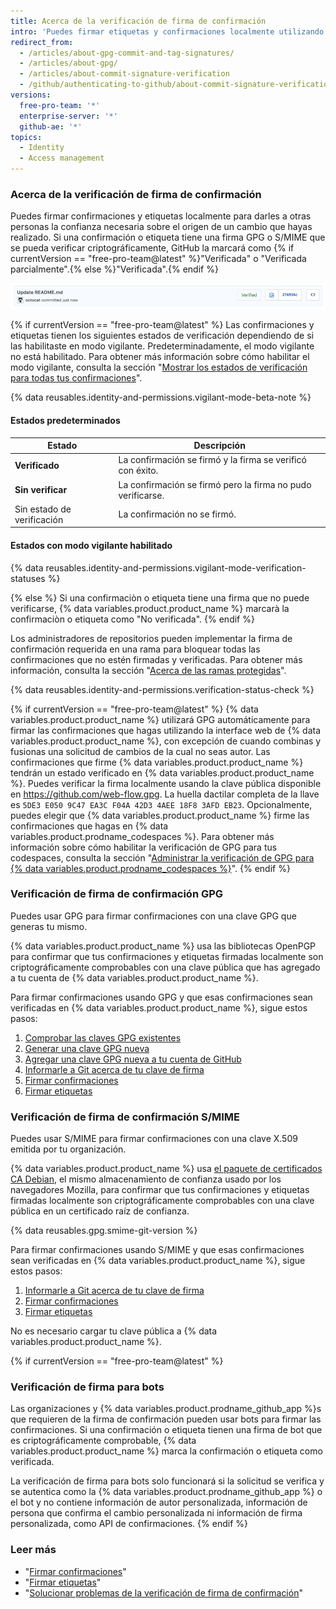 ```yaml
---
title: Acerca de la verificación de firma de confirmación
intro: 'Puedes firmar etiquetas y confirmaciones localmente utilizando GPG o S/MIME. Estas etiquetas o confirmaciones se marcan como verificadas en {% data variables.product.product_name %} para que otras personas tengan la confianza de que los cambios vienen de una fuente confiable.'
redirect_from:
  - /articles/about-gpg-commit-and-tag-signatures/
  - /articles/about-gpg/
  - /articles/about-commit-signature-verification
  - /github/authenticating-to-github/about-commit-signature-verification
versions:
  free-pro-team: '*'
  enterprise-server: '*'
  github-ae: '*'
topics:
  - Identity
  - Access management
---
```


### Acerca de la verificación de firma de confirmación

Puedes firmar confirmaciones y etiquetas localmente para darles a otras personas la confianza necesaria sobre el origen de un cambio que hayas realizado. Si una confirmación o etiqueta tiene una firma GPG o S/MIME que se pueda verificar criptográficamente, GitHub la marcará como {% if currentVersion == "free-pro-team@latest" %}"Verificada" o "Verificada parcialmente".{% else %}"Verificada".{% endif %}

![Confirmación verificada](/assets/images/help/commits/verified-commit.png)

{% if currentVersion == "free-pro-team@latest" %}
Las confirmaciones y etiquetas tienen los siguientes estados de verificación dependiendo de si las habilitaste en modo vigilante. Predeterminadamente, el modo vigilante no está habilitado. Para obtener más información sobre cómo habilitar el modo vigilante, consulta la sección "[Mostrar los estados de verificación para todas tus confirmaciones](/github/authenticating-to-github/displaying-verification-statuses-for-all-of-your-commits)".

{% data reusables.identity-and-permissions.vigilant-mode-beta-note %}

#### Estados predeterminados

| Estado                     | Descripción                                                 |
| -------------------------- | ----------------------------------------------------------- |
| **Verificado**             | La confirmación se firmó y la firma se verificó con éxito.  |
| **Sin verificar**          | La confirmación se firmó pero la firma no pudo verificarse. |
| Sin estado de verificación | La confirmación no se firmó.                                |

#### Estados con modo vigilante habilitado

{% data reusables.identity-and-permissions.vigilant-mode-verification-statuses %}

{% else %}
Si una confirmaciòn o etiqueta tiene una firma que no puede verificarse, {% data variables.product.product_name %} marcarà la confirmaciòn o etiqueta como "No verificada".
{% endif %}

Los administradores de repositorios pueden implementar la firma de confirmación requerida en una rama para bloquear todas las confirmaciones que no estén firmadas y verificadas. Para obtener más información, consulta la sección "[Acerca de las ramas protegidas](/github/administering-a-repository/about-protected-branches#require-signed-commits)".

{% data reusables.identity-and-permissions.verification-status-check %}

{% if currentVersion == "free-pro-team@latest" %}
{% data variables.product.product_name %} utilizará GPG automáticamente para firmar las confirmaciones que hagas utilizando la interface web de {% data variables.product.product_name %}, con excepción de cuando combinas y fusionas una solicitud de cambios de la cual no seas autor. Las confirmaciones que firme {% data variables.product.product_name %} tendrán un estado verificado en {% data variables.product.product_name %}. Puedes verificar la firma localmente usando la clave pública disponible en https://github.com/web-flow.gpg. La huella dactilar completa de la llave es `5DE3 E050 9C47 EA3C F04A 42D3 4AEE 18F8 3AFD EB23`. Opcionalmente, puedes elegir que {% data variables.product.product_name %} firme las confirmaciones que hagas en {% data variables.product.prodname_codespaces %}. Para obtener más información sobre cómo habilitar la verificación de GPG para tus codespaces, consulta la sección "[Administrar la verificación de GPG para {% data variables.product.prodname_codespaces %}](/github/developing-online-with-codespaces/managing-gpg-verification-for-codespaces)".
{% endif %}

### Verificación de firma de confirmación GPG

Puedes usar GPG para firmar confirmaciones con una clave GPG que generas tu mismo.

{% data variables.product.product_name %} usa las bibliotecas OpenPGP para confirmar que tus confirmaciones y etiquetas firmadas localmente son criptográficamente comprobables con una clave pública que has agregado a tu cuenta de {% data variables.product.product_name %}.

Para firmar confirmaciones usando GPG y que esas confirmaciones sean verificadas en {% data variables.product.product_name %}, sigue estos pasos:

1. [Comprobar las claves GPG existentes](/articles/checking-for-existing-gpg-keys)
2. [Generar una clave GPG nueva](/articles/generating-a-new-gpg-key)
3. [Agregar una clave GPG nueva a tu cuenta de GitHub](/articles/adding-a-new-gpg-key-to-your-github-account)
4. [Informarle a Git acerca de tu clave de firma](/articles/telling-git-about-your-signing-key)
5. [Firmar confirmaciones](/articles/signing-commits)
6. [Firmar etiquetas](/articles/signing-tags)

### Verificación de firma de confirmación S/MIME

Puedes usar S/MIME para firmar confirmaciones con una clave X.509 emitida por tu organización.

{% data variables.product.product_name %} usa [el paquete de certificados CA Debian](https://packages.debian.org/hu/jessie/ca-certificates), el mismo almacenamiento de confianza usado por los navegadores Mozilla, para confirmar que tus confirmaciones y etiquetas firmadas localmente son criptográficamente comprobables con una clave pública en un certificado raíz de confianza.

{% data reusables.gpg.smime-git-version %}

Para firmar confirmaciones usando S/MIME y que esas confirmaciones sean verificadas en {% data variables.product.product_name %}, sigue estos pasos:

1. [Informarle a Git acerca de tu clave de firma](/articles/telling-git-about-your-signing-key)
2. [Firmar confirmaciones](/articles/signing-commits)
3. [Firmar etiquetas](/articles/signing-tags)

No es necesario cargar tu clave pública a {% data variables.product.product_name %}.

{% if currentVersion == "free-pro-team@latest" %}
### Verificación de firma para bots

Las organizaciones y {% data variables.product.prodname_github_app %}s que requieren de la firma de confirmación pueden usar bots para firmar las confirmaciones. Si una confirmación o etiqueta tienen una firma de bot que es criptográficamente comprobable, {% data variables.product.product_name %} marca la confirmación o etiqueta como verificada.

La verificación de firma para bots solo funcionará si la solicitud se verifica y se autentica como la {% data variables.product.prodname_github_app %} o el bot y no contiene información de autor personalizada, información de persona que confirma el cambio personalizada ni información de firma personalizada, como API de confirmaciones.
{% endif %}

### Leer más

- "[Firmar confirmaciones](/articles/signing-commits)"
- "[Firmar etiquetas](/articles/signing-tags)"
- "[Solucionar problemas de la verificación de firma de confirmación](/articles/troubleshooting-commit-signature-verification)"
